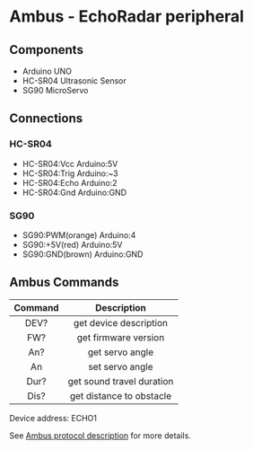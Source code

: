 # Ambus - EchoRadar peripheral

## Components
- Arduino UNO
- HC-SR04 Ultrasonic Sensor
- SG90 MicroServo

## Connections
### HC-SR04
- HC-SR04:Vcc       Arduino:5V
- HC-SR04:Trig      Arduino:~3
- HC-SR04:Echo      Arduino:2
- HC-SR04:Gnd       Arduino:GND
### SG90
- SG90:PWM(orange)  Arduino:4
- SG90:+5V(red)     Arduino:5V
- SG90:GND(brown)   Arduino:GND

## Ambus Commands
|Command|Description                |
|:-----:|:-------------------------:|
| DEV?  | get device description    |
| FW?   | get firmware version      |
| An?   | get servo angle           |
| An    | set servo angle           |
| Dur?  | get sound travel duration |
| Dis?  | get distance to obstacle  |

Device address: ECHO1

See [Ambus protocol description](https://github.com/VasiKisha/Ambus/blob/master/README.md) for more details.

